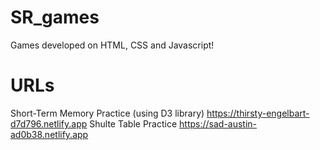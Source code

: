 # SR_games
Games developed on HTML, CSS and Javascript!
# URLs
Short-Term Memory Practice (using D3 library) https://thirsty-engelbart-d7d796.netlify.app
Shulte Table Practice https://sad-austin-ad0b38.netlify.app
